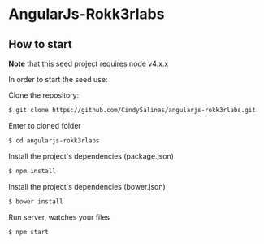 
# AngularJs-Rokk3rlabs

## How to start

**Note** that this seed project requires node v4.x.x

In order to start the seed use:

Clone the repository:
```sh
$ git clone https://github.com/CindySalinas/angularjs-rokk3rlabs.git
```
Enter to cloned folder
```sh
$ cd angularjs-rokk3rlabs
```
Install the project's dependencies (package.json)
```sh
$ npm install
```
Install the project's dependencies (bower.json)
```sh
$ bower install
```
Run server, watches your files
```sh
$ npm start
```
